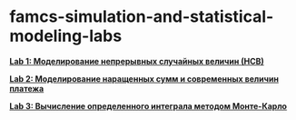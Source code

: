# famcs-simulation-and-statistical-modeling-labs
[**Lab 1: Моделирование непрерывных случайных величин (НСВ)**](https://github.com/vetasavitskaya/famcs-simulation-and-statistical-modeling-labs/tree/main/lab-01-standard-normal_distribution)

[**Lab 2: Моделирование наращенных сумм и современных величин платежа**](https://github.com/vetasavitskaya/famcs-simulation-and-statistical-modeling-labs/tree/main/lab-02-monte_carlo_integration)

[**Lab 3: Вычисление определенного интеграла методом Монте-Карло**](https://github.com/vetasavitskaya/famcs-simulation-and-statistical-modeling-labs/tree/main/lab-03-accrued-amounts)
